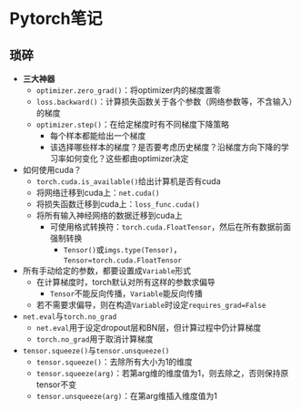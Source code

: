 # Pytorch笔记

## 琐碎

- **三大神器**
  - `optimizer.zero_grad()`：将optimizer内的梯度置零
  - `loss.backward()`：计算损失函数关于各个参数（网络参数等，不含输入）的梯度
  - `optimizer.step()`：在给定梯度时有不同梯度下降策略
    - 每个样本都能给出一个梯度
    - 该选择哪些样本的梯度？是否要考虑历史梯度？沿梯度方向下降的学习率如何变化？这些都由optimizer决定
- 如何使用cuda？
  - `torch.cuda.is_available()`给出计算机是否有cuda
  - 将网络迁移到cuda上：`net.cuda()`
  - 将损失函数迁移到cuda上：`loss_func.cuda()`
  - 将所有输入神经网络的数据迁移到cuda上
    - 可使用格式转换符：`torch.cuda.FloatTensor`，然后在所有数据前面强制转换
      - `Tensor()`或`imgs.type(Tensor)`，`Tensor=torch.cuda.FloatTensor`
- 所有手动给定的参数，都要设置成`Variable`形式
  - 在计算梯度时，torch默认对所有这样的参数求偏导
    - `Tensor`不能反向传播，`Variable`能反向传播
  - 若不需要求偏导，则在构造`Variable`时设定`requires_grad=False`
- `net.eval`与`torch.no_grad`
  - `net.eval`用于设定dropout层和BN层，但计算过程中仍计算梯度
  - `torch.no_grad`用于取消计算梯度
- `tensor.squeeze()`与`tensor.unsqueeze()`
  - `tensor.squeeze()`：去除所有大小为1的维度
  - `tensor.squeeze(arg)`：若第arg维的维度值为1，则去除之，否则保持原tensor不变
  - `tensor.unsqueeze(arg)`：在第arg维插入维度值为1







